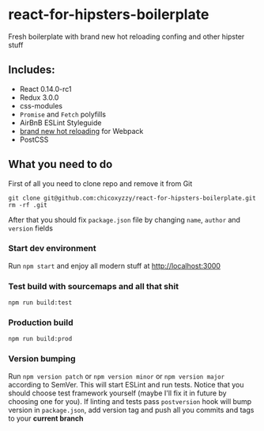 # react-for-hipsters-boilerplate
Fresh boilerplate with brand new hot reloading confing and other hipster stuff

## Includes:
- React 0.14.0-rc1
- Redux 3.0.0
- css-modules
- `Promise` and `Fetch` polyfills
- AirBnB ESLint Styleguide
- [brand new hot reloading](https://github.com/gaearon/react-transform-boilerplate) for Webpack
- PostCSS

## What you need to do
First of all you need to clone repo and remove it from Git
```
git clone git@github.com:chicoxyzzy/react-for-hipsters-boilerplate.git
rm -rf .git
```
After that you should fix `package.json` file by changing `name`, `author` and `version` fields

### Start dev environment
Run `npm start` and enjoy all modern stuff at [http://localhost:3000](http://localhost:3000)

### Test build with sourcemaps and all that shit
`npm run build:test`

### Production build
`npm run build:prod`

### Version bumping
Run `npm version patch` or `npm version minor` or `npm version major` according to SemVer.
This will start ESLint and run tests. Notice that you should choose test framework yourself (maybe I'll fix it in future by choosing one for you). If linting and tests pass `postversion` hook will bump version in `package.json`, add version tag and push all you commits and tags to your **current branch**
